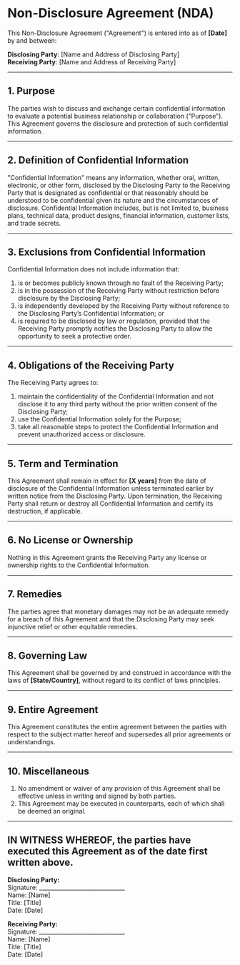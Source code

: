 # Non-Disclosure Agreement (NDA)

This Non-Disclosure Agreement ("Agreement") is entered into as of **[Date]** by and between:

**Disclosing Party**: [Name and Address of Disclosing Party]  
**Receiving Party**: [Name and Address of Receiving Party]

---

## 1. Purpose  
The parties wish to discuss and exchange certain confidential information to evaluate a potential business relationship or collaboration ("Purpose"). This Agreement governs the disclosure and protection of such confidential information.

---

## 2. Definition of Confidential Information  
"Confidential Information" means any information, whether oral, written, electronic, or other form, disclosed by the Disclosing Party to the Receiving Party that is designated as confidential or that reasonably should be understood to be confidential given its nature and the circumstances of disclosure. Confidential Information includes, but is not limited to, business plans, technical data, product designs, financial information, customer lists, and trade secrets.

---

## 3. Exclusions from Confidential Information  
Confidential Information does not include information that:  
1. is or becomes publicly known through no fault of the Receiving Party;  
2. is in the possession of the Receiving Party without restriction before disclosure by the Disclosing Party;  
3. is independently developed by the Receiving Party without reference to the Disclosing Party’s Confidential Information; or  
4. is required to be disclosed by law or regulation, provided that the Receiving Party promptly notifies the Disclosing Party to allow the opportunity to seek a protective order.

---

## 4. Obligations of the Receiving Party  
The Receiving Party agrees to:  
1. maintain the confidentiality of the Confidential Information and not disclose it to any third party without the prior written consent of the Disclosing Party;  
2. use the Confidential Information solely for the Purpose;  
3. take all reasonable steps to protect the Confidential Information and prevent unauthorized access or disclosure.

---

## 5. Term and Termination  
This Agreement shall remain in effect for **[X years]** from the date of disclosure of the Confidential Information unless terminated earlier by written notice from the Disclosing Party. Upon termination, the Receiving Party shall return or destroy all Confidential Information and certify its destruction, if applicable.

---

## 6. No License or Ownership  
Nothing in this Agreement grants the Receiving Party any license or ownership rights to the Confidential Information.

---

## 7. Remedies  
The parties agree that monetary damages may not be an adequate remedy for a breach of this Agreement and that the Disclosing Party may seek injunctive relief or other equitable remedies.

---

## 8. Governing Law  
This Agreement shall be governed by and construed in accordance with the laws of **[State/Country]**, without regard to its conflict of laws principles.

---

## 9. Entire Agreement  
This Agreement constitutes the entire agreement between the parties with respect to the subject matter hereof and supersedes all prior agreements or understandings.

---

## 10. Miscellaneous  
1. No amendment or waiver of any provision of this Agreement shall be effective unless in writing and signed by both parties.  
2. This Agreement may be executed in counterparts, each of which shall be deemed an original.

---

## IN WITNESS WHEREOF, the parties have executed this Agreement as of the date first written above.

**Disclosing Party:**  
Signature: ______________________________  
Name: [Name]  
Title: [Title]  
Date: [Date]  

**Receiving Party:**  
Signature: ______________________________  
Name: [Name]  
Title: [Title]  
Date: [Date]
